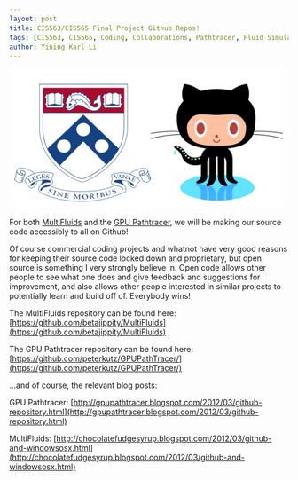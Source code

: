 ```yaml
---
layout: post
title: CIS563/CIS565 Final Project Github Repos!
tags: [CIS563, CIS565, Coding, Collaborations, Pathtracer, Fluid Simulation]
author: Yining Karl Li
---
```


[![](/content/images/2012/Mar/octocat.png)](/content/images/2012/Mar/octocat.png)

For both [MultiFluids](http://chocolatefudgesyrup.blogspot.com/) and the [GPU Pathtracer](http://gpupathtracer.blogspot.com/), we will be making our source code accessibly to all on Github!

Of course commercial coding projects and whatnot have very good reasons for keeping their source code locked down and proprietary, but open source is something I very strongly believe in. Open code allows other people to see what one does and give feedback and suggestions for improvement, and also allows other people interested in similar projects to potentially learn and build off of. Everybody wins!

The MultiFluids repository can be found here: [https://github.com/betajippity/MultiFluids](https://github.com/betajippity/MultiFluids)

The GPU Pathtracer repository can be found here: [https://github.com/peterkutz/GPUPathTracer/](https://github.com/peterkutz/GPUPathTracer/)

...and of course, the relevant blog posts:

GPU Pathtracer: [http://gpupathtracer.blogspot.com/2012/03/github-repository.html](http://gpupathtracer.blogspot.com/2012/03/github-repository.html)

MultiFluids: [http://chocolatefudgesyrup.blogspot.com/2012/03/github-and-windowsosx.html](http://chocolatefudgesyrup.blogspot.com/2012/03/github-and-windowsosx.html)
